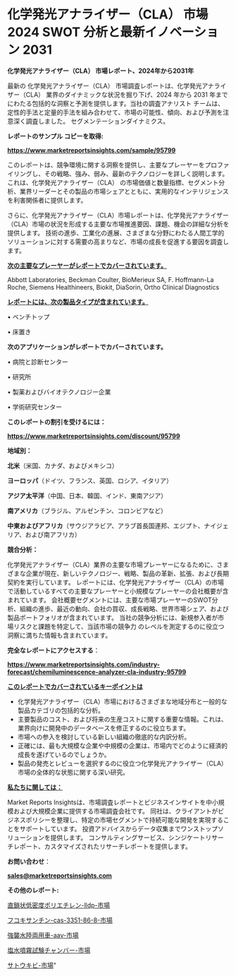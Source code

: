 # 化学発光アナライザー（CLA） 市場 2024 SWOT 分析と最新イノベーション 2031

<strong>化学発光アナライザー（CLA） 市場レポート、2024年から2031年</strong>

最新の 化学発光アナライザー（CLA） 市場調査レポートは、化学発光アナライザー（CLA） 業界のダイナミックな状況を掘り下げ、2024 年から 2031 年までにわたる包括的な洞察と予測を提供します。当社の調査アナリスト チームは、定性的手法と定量的手法を組み合わせて、市場の可能性、傾向、および予測を注意深く調査しました。 セグメンテーションダイナミクス。



<strong>レポートのサンプル コピーを取得:</strong> <a href=https://www.marketreportsinsights.com/sample/95799>

<strong><u>https://www.marketreportsinsights.com/sample/95799</u></strong></a>

このレポートは、競争環境に関する洞察を提供し、主要なプレーヤーをプロファイリングし、その戦略、強み、弱み、最新のテクノロジーを詳しく説明します。 これは、化学発光アナライザー（CLA） の市場価値と数量指標、セグメント分析、業界リーダーとその製品の市場シェアとともに、実用的なインテリジェンスを利害関係者に提供します。

さらに、化学発光アナライザー（CLA）市場レポートは、化学発光アナライザー（CLA）市場の状況を形成する主要な市場推進要因、課題、機会の詳細な分析を提供します。 技術の進歩、工業化の進展、さまざまな分野にわたる人間工学的ソリューションに対する需要の高まりなど、市場の成長を促進する要因を調査します。



<strong><u>次の主要なプレーヤーがレポートでカバーされています。</u></strong>

Abbott Laboratories, Beckman Coulter, BioMerieux SA, F. Hoffmann-La Roche, Siemens Healthineers, Biokit, DiaSorin, Ortho Clinical Diagnostics



<strong><u><b>レポートには、次の製品タイプが含まれています。</b></u></strong>

• ベンチトップ

• 床置き



<strong><b>次のアプリケーションがレポートでカバーされています。</b></strong>

• 病院と診断センター

• 研究所

• 製薬およびバイオテクノロジー企業

• 学術研究センター



<strong><b>このレポートの割引を受けるには：</b></strong><a href=https://www.marketreportsinsights.com/discount/95799>

<strong><u>https://www.marketreportsinsights.com/discount/95799</u></strong></a>



<strong>地域別：</strong>



<strong>北米</strong>（米国、カナダ、およびメキシコ）



<strong>ヨーロッパ</strong>（ドイツ、フランス、英国、ロシア、イタリア）



<strong>アジア太平洋</strong>（中国、日本、韓国、インド、東南アジア）



<strong>南アメリカ</strong>（ブラジル、アルゼンチン、コロンビアなど）



<strong>中東およびアフリカ</strong>（サウジアラビア、アラブ首長国連邦、エジプト、ナイジェリア、および南アフリカ）



<strong>競合分析：</strong>

化学発光アナライザー（CLA）業界の主要な市場プレーヤーになるために、さまざまな企業が現在、新しいテクノロジー、戦略、製品の革新、拡張、および長期契約を実行しています。 レポートには、化学発光アナライザー（CLA）の市場で活動しているすべての主要なプレーヤーと小規模なプレーヤーの会社概要が含まれています。 会社概要セグメントには、主要な市場プレーヤーのSWOT分析、組織の進歩、最近の動向、会社の買収、成長戦略、世界市場シェア、および製品ポートフォリオが含まれています。 当社の競争分析には、新規参入者が市場リスクと課題を特定して、当該市場の競争力 のレベルを測定するのに役立つ洞察に満ちた情報も含まれています。



<strong>完全なレポートにアクセスする</strong>：

<a href=https://www.marketreportsinsights.com/industry-forecast/chemiluminescence-analyzer-cla-industry-95799>

<strong><u>https://www.marketreportsinsights.com/industry-forecast/chemiluminescence-analyzer-cla-industry-95799</u></strong></a>



<strong><u><b>このレポートでカバーされているキーポイントは</b></u></strong>
<ul>
  <li>化学発光アナライザー（CLA）市場におけるさまざまな地域分布と一般的な製品カテゴリの包括的な分析。</li>
  <li>主要製品のコスト、および将来の生産コストに関する重要な情報。これは、業界向けに開発中のデータベースを修正するのに役立ちます。</li>
  <li>市場への参入を検討している新しい組織の徹底的な内訳分析。</li>
  <li>正確には、最も大規模な企業や中規模の企業は、市場内でどのように経済的成長を遂げているのでしょうか。</li>
  <li>製品の発売とレビューを選択するのに役立つ化学発光アナライザー（CLA）市場の全体的な状態に関する深い研究。</li>
</ul>


<strong><u><b>私たちに関しては：</b></u></strong>

Market Reports Insightsは、市場調査レポートとビジネスインサイトを中小規模および大規模企業に提供する市場調査会社です。 同社は、クライアントがビジネスポリシーを整理し、特定の市場セグメントで持続可能な開発を実現することをサポートしています。 投資アドバイスからデータ収集までワンストップソリューションを提供します。 コンサルティングサービス、シンジケートリサーチレポート、カスタマイズされたリサーチレポートを提供します。



<strong><b>お問い合わせ</b></strong>：

<a href=mailto:sales@marketreportsinsights.com>

<strong><u>sales@marketreportsinsights.com</u></strong></a>



<strong>その他のレポート:</strong>

<a href=https://www.linkedin.com/pulse/直鎖状低密度ポリエチレン-lldp-市場-2023-総利益と主要ベンダー-w3bgf/>直鎖状低密度ポリエチレン-lldp-市場</a>

<a href=https://www.linkedin.com/pulse/フコキサンチン-cas-3351-86-8-市場-2023-収益と成長ドライバー-anzpc/>フコキサンチン-cas-3351-86-8-市場</a>

<a href=https://www.linkedin.com/pulse/強襲水陸両用車-aav-市場-2023-収益と成長ドライバー-2030-qpmbf/>強襲水陸両用車-aav-市場</a>

<a href=https://www.linkedin.com/pulse/塩水噴霧試験チャンバー-市場-2023-swot-分析と最新イノベーション-tgm2f/>塩水噴霧試験チャンバー-市場</a>

<a href=https://www.linkedin.com/pulse/サトウキビ-市場-2023-総合分析と事業成長戦略-2030-data-dive-discoveries-24-analysis-ubxpf/>サトウキビ-市場</a>"
